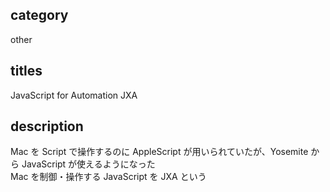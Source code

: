 ## category

other

## titles

JavaScript for Automation
JXA

## description

Mac を Script で操作するのに AppleScript が用いられていたが、Yosemite から JavaScript が使えるようになった  
Mac を制御・操作する JavaScript を JXA という
